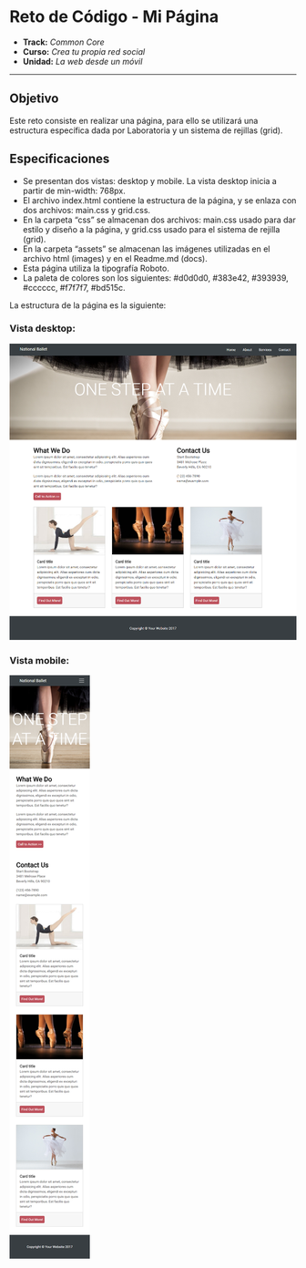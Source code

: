 # Reto de Código - Mi Página

* **Track:** _Common Core_
* **Curso:** _Crea tu propia red social_
* **Unidad:** _La web desde un móvil_

***

## Objetivo

Este reto consiste en realizar una página, para ello se utilizará una estructura específica dada por Laboratoria y un sistema de rejillas (grid).

## Especificaciones

* Se presentan dos vistas: desktop y mobile. La vista desktop inicia a partir de min-width: 768px.
* El archivo index.html contiene la estructura de la página, y se enlaza con dos archivos: main.css y grid.css.
* En la carpeta “css” se almacenan dos archivos: main.css usado para dar estilo y diseño a la página, y grid.css usado para el sistema de rejilla (grid).
* En la carpeta “assets” se almacenan las imágenes utilizadas en el archivo html (images) y en el Readme.md (docs).
* Esta página utiliza la tipografía Roboto.
* La paleta de colores son los siguientes: #d0d0d0, #383e42, #393939, #cccccc, #f7f7f7, #bd515c.

La estructura de la página es la siguiente:

### Vista desktop:

![vistaDesktop](assets/docs/vista-desktop.png "vista-Desktop")

### Vista mobile:

![vistaDesktop](assets/docs/vista-mobile.png "vista-Desktop")